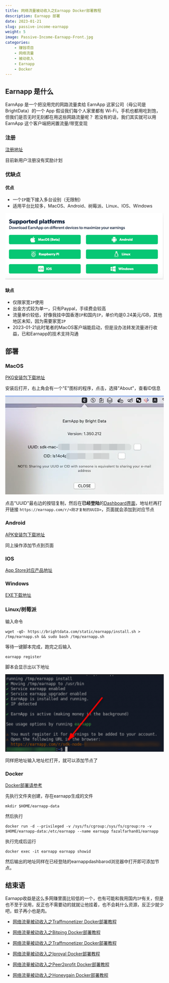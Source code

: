 ```yaml
---
title: 网络流量被动收入之Earnapp Docker部署教程
description: Earnapp 部署
date: 2023-01-21
slug: passive-income-earnapp
weight: 5
image: Passive-Income-Earnapp-Front.jpg
categories:
    - 赚钱项目
    - 网络流量
    - 被动收入
    - Earnapp
    - Docker
---
```


## Earnapp 是什么

EarnApp 是一个把没用完的网路流量卖给 EarnApp 这家公司（母公司是BrightData）的一个 App
假设我们每个人家里都有 Wi-Fi，手机也都用吃到饱，但我们是否无时无刻都在用这些网路流量呢？
若没有的话，我们其实就可以用 EarnApp 这个客户端把闲置流量/带宽变现

### 注册

[注册地址](https://earnapp.com/i/r28ipAVe)

目前新用户注册没有奖励计划

### 优缺点

#### 优点

- 一个`IP`能下接入多台设别（无限制）
- 适用平台比较多，MacOS、Android、树莓派、Linux、IOS、Windows

![Earapp多平台支持](Earnapp-Support-Platforms.png)

#### 缺点

- 仅限家宽`IP`使用
- 出金方式较为单一，只有Paypal，手续费会较高
- 流量单价较低，好像我挂中国香港`IP`和国内`IP`，单价均是0.24美元/GB，其他地区未知，因为需要家宽`IP`
- 2023-01-21此时笔者的MacOS客户端能启动，但是没办法转发流量进行收益，已和Earnapp的技术支持沟通

## 部署

### MacOS

[PKG安装包下载地址](https://cdn.earnapp.com/static/earnapp-macos-1.350.212.pkg)

安装后打开，右上角会有一个"E"图标的程序，点击，选择"About"，查看ID信息

![Earnapp 客户端关于](Earnapp-About.png)

点击"UUID"最右边的按钮复制，然后在**已经登陆**的[Dashboard界面](https://earnapp.com/dashboard)，地址栏再打开链接 `https://earnapp.com/r/<刚才复制的UUID>`，页面就会添加到对应节点

### Android

[APK安装包下载地址](https://cdn.earnapp.com/static/earnapp-1.341.430.apk)

同上操作添加节点到页面

### IOS

[App Store对应产品地址](https://apps.apple.com/us/app/bright-rewards-earn-cash/id1645893250)

### Windows

[EXE下载地址](https://cdn.earnapp.com/static/earnapp-setup-1.351.6.exe)

### Linux/树莓派

输入命令

```shell
wget -qO- https://brightdata.com/static/earnapp/install.sh > /tmp/earnapp.sh && sudo bash /tmp/earnapp.sh
```

等待一键脚本完成，跑完之后输入

```shell
earnapp register
```

脚本会显示出以下地址

![Earnapp 显示绑定地址](Earnapp-Running.png)

同样把地址输入地址栏打开，就可以添加节点了

### Docker

[Docker部署请参考]((https://yysy.site/p/docker-installation))

先执行文件夹创建，存在earnapp生成的文件

```shell
mkdir $HOME/earnapp-data
```

然后执行

```shell
docker run -d --privileged -v /sys/fs/cgroup:/sys/fs/cgroup:ro -v $HOME/earnapp-data:/etc/earnapp --name earnapp fazalfarhan01/earnapp
```

执行完成后运行

```shell
docker exec -it earnapp earnapp showid
```

然后输出的地址同样在已经登陆的earnappdashbarod浏览器中打开即可添加节点。

## 结束语

Earnapp收益是这么多网赚里面比较低的一个，也有可能和我用国内`IP`有关，但是也不至于没用，反正也不需要动的就就让他挂着，也不会耗什么资源，反正少就少吧，蚊子再小也是肉。

- [网络流量被动收入之Traffmonetizer Docker部署教程](https://yysy.site/p/passive-income-traffmonetizer)
- [网络流量被动收入之Bitping Docker部署教程](https://yysy.site/p/passive-income-bitping)
- [网络流量被动收入之Traffmonetizer Docker部署教程](https://yysy.site/p/passive-income-traffmonetizer)
- [网络流量被动收入之Iproyal Docker部署教程](https://yysy.site/p/passive-income-iproyal)
- [网络流量被动收入之Peer2profit Docker部署教程](https://yysy.site/p/passive-income-peer2profit)

- [网络流量被动收入之Honeygain Docker部署教程](https://r.honeygain.me/JJC27EFDE4)

